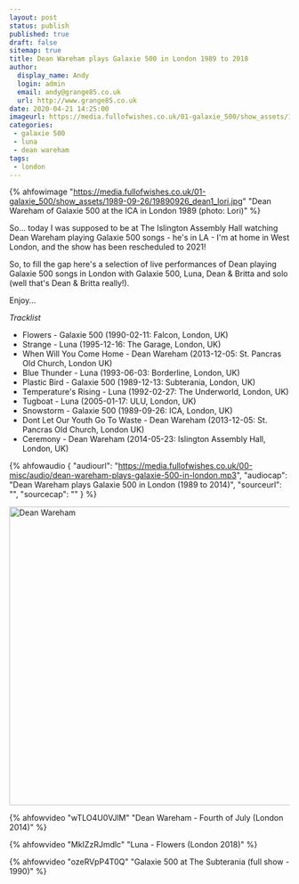 ```yaml
---
layout: post
status: publish
published: true
draft: false
sitemap: true
title: Dean Wareham plays Galaxie 500 in London 1989 to 2018
author:
  display_name: Andy
  login: admin
  email: andy@grange85.co.uk
  url: http://www.grange85.co.uk
date: 2020-04-21 14:25:00
imageurl: https://media.fullofwishes.co.uk/01-galaxie_500/show_assets/1989-09-26/19890926_dean1_lori.jpg
categories:
 - galaxie 500
 - luna
 - dean wareham
tags:
 - london
---
```


{% ahfowimage "https://media.fullofwishes.co.uk/01-galaxie_500/show_assets/1989-09-26/19890926_dean1_lori.jpg" "Dean Wareham of Galaxie 500 at the ICA in London 1989 (photo: Lori)" %}


So... today I was supposed to be at The Islington Assembly Hall watching Dean Wareham playing Galaxie 500 songs - he's in LA - I'm at home in West London, and the show has been rescheduled to 2021!

So, to fill the gap here's a selection of live performances of Dean playing Galaxie 500 songs in London with Galaxie 500, Luna, Dean & Britta and solo (well that's Dean & Britta really!).

Enjoy...

_Tracklist_

 - Flowers - Galaxie 500 (1990-02-11: Falcon, London, UK)
 - Strange - Luna (1995-12-16: The Garage, London, UK)
 - When Will You Come Home - Dean Wareham (2013-12-05: St. Pancras Old Church, London UK)
 - Blue Thunder - Luna (1993-06-03: Borderline, London, UK)
 - Plastic Bird - Galaxie 500 (1989-12-13: Subterania, London, UK)
 - Temperature's Rising - Luna (1992-02-27: The Underworld, London, UK)
 - Tugboat - Luna (2005-01-17: ULU, London, UK)
 - Snowstorm - Galaxie 500 (1989-09-26: ICA, London, UK)
 - Dont Let Our Youth Go To Waste - Dean Wareham (2013-12-05: St. Pancras Old Church, London UK)
 - Ceremony - Dean Wareham (2014-05-23: Islington Assembly Hall, London, UK)


 {% ahfowaudio {
  "audiourl": "https://media.fullofwishes.co.uk/00-misc/audio/dean-wareham-plays-galaxie-500-in-london.mp3",
  "audiocap": "Dean Wareham plays Galaxie 500 in London (1989 to 2014)",
  "sourceurl": "",
  "sourcecap": ""
  } %}



<a data-flickr-embed="true" href="https://www.flickr.com/photos/grange85/14253120261/in/album-72157644819665224/" title="Dean Wareham"><img src="https://live.staticflickr.com/3833/14253120261_842be0f092_c.jpg" width="800" height="536" alt="Dean Wareham"></a>

{% ahfowvideo "wTLO4U0VJlM" "Dean Wareham - Fourth of July (London 2014)" %}

{% ahfowvideo "MkIZzRJmdlc" "Luna - Flowers (London 2018)" %}

{% ahfowvideo "ozeRVpP4T0Q" "Galaxie 500 at The Subterania (full show - 1990)" %}

